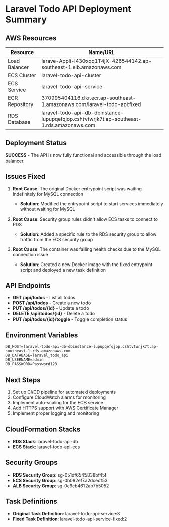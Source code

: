 # Laravel Todo API Deployment Summary

## AWS Resources

| Resource | Name/URL |
|----------|----------|
| Load Balancer | larave-Appli-I430xqq1T4jX-426544142.ap-southeast-1.elb.amazonaws.com |
| ECS Cluster | laravel-todo-api-cluster |
| ECS Service | laravel-todo-api-service |
| ECR Repository | 370995404116.dkr.ecr.ap-southeast-1.amazonaws.com/laravel-todo-api:fixed |
| RDS Database | laravel-todo-api-db-dbinstance-lupupqefqjop.cshtvtwrjk7t.ap-southeast-1.rds.amazonaws.com |

## Deployment Status

**SUCCESS** - The API is now fully functional and accessible through the load balancer.

## Issues Fixed

1. **Root Cause**: The original Docker entrypoint script was waiting indefinitely for MySQL connection
   - **Solution**: Modified the entrypoint script to start services immediately without waiting for MySQL

2. **Root Cause**: Security group rules didn't allow ECS tasks to connect to RDS
   - **Solution**: Added a specific rule to the RDS security group to allow traffic from the ECS security group

3. **Root Cause**: The container was failing health checks due to the MySQL connection issue
   - **Solution**: Created a new Docker image with the fixed entrypoint script and deployed a new task definition

## API Endpoints

- **GET /api/todos** - List all todos
- **POST /api/todos** - Create a new todo
- **PUT /api/todos/{id}** - Update a todo
- **DELETE /api/todos/{id}** - Delete a todo
- **PUT /api/todos/{id}/toggle** - Toggle completion status

## Environment Variables

```
DB_HOST=laravel-todo-api-db-dbinstance-lupupqefqjop.cshtvtwrjk7t.ap-southeast-1.rds.amazonaws.com
DB_DATABASE=laravel_todo_api
DB_USERNAME=admin
DB_PASSWORD=Password123
```

## Next Steps

1. Set up CI/CD pipeline for automated deployments
2. Configure CloudWatch alarms for monitoring
3. Implement auto-scaling for the ECS service
4. Add HTTPS support with AWS Certificate Manager
5. Implement proper logging and monitoring

## CloudFormation Stacks

- **RDS Stack**: laravel-todo-api-db
- **ECS Stack**: laravel-todo-api-ecs

## Security Groups

- **RDS Security Group**: sg-051df6545838bf45f
- **ECS Security Group**: sg-0b082ef7a2dcedf53
- **ALB Security Group**: sg-0c9cb4612ab7b5052

## Task Definitions

- **Original Task Definition**: laravel-todo-api-service:3
- **Fixed Task Definition**: laravel-todo-api-service-fixed:2
